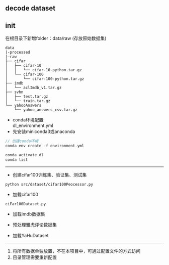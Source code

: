 ##  decode dataset

## init
在根目录下新增folder：data/raw (存放原始数据集)
```
data
|-processed
|—raw
├── cifar
│   ├── cifar-10
│   │   └── cifar-10-python.tar.gz
│   └── cifar-100
│       └── cifar-100-python.tar.gz
├── imdb
│   └── aclImdb_v1.tar.gz
├── svhn
│   ├── test.tar.gz
│   └── train.tar.gz
└── yahooAnswers
    └── yahoo_answers_csv.tar.gz
```


- conda环境配置:   
dl_environment.yml 
- 先安装miniconda3或anaconda
```c
// 创建conda环境
conda env create -f environment.yml

conda activate dl
conda list
```

---

- 创建cifar100训练集、验证集、测试集
```shell
python src/dataset/cifar100Peocessor.py
```
- 加载cifar100
```pythonregexp
ciFar100Dataset.py
```


- 加载imdb数据集


- 预处理雅虎评论数据集
- 加载YaHuDataset




---

1. 将所有数据单独放置，不在本项目中，可通过配置文件的方式访问
2. 目录管理需要重新配置



